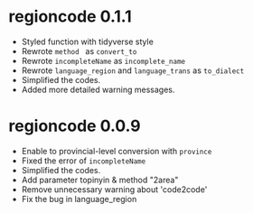 # regioncode 0.1.1

+ Styled function with tidyverse style
+ Rewrote `method ` as `convert_to`
+ Rewrote `incompleteName` as `incomplete_name`
+ Rewrote `language_region` and `language_trans`  as `to_dialect`
+ Simplified the codes.
+ Added more detailed warning messages.

# regioncode 0.0.9

+ Enable to provincial-level conversion with `province`
+ Fixed the error of `incompleteName`
+ Simplified the codes.
+ Add parameter topinyin & method "2area"
+ Remove unnecessary warning about 'code2code'
+ Fix the bug in language_region

